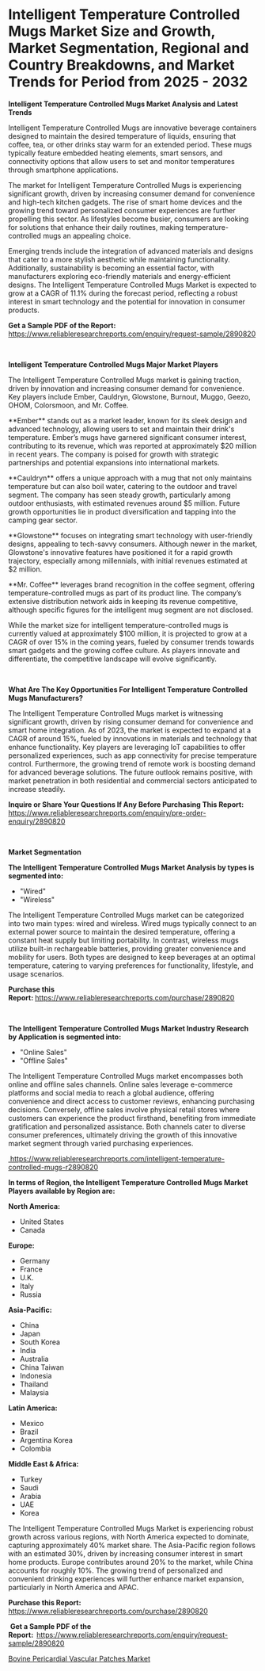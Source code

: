 <p><h1>Intelligent Temperature Controlled Mugs Market Size and Growth, Market Segmentation, Regional and Country Breakdowns, and Market Trends for Period from 2025 -  2032</h1></p><p><strong>Intelligent Temperature Controlled Mugs Market Analysis and Latest Trends</strong></p>
<p><p>Intelligent Temperature Controlled Mugs are innovative beverage containers designed to maintain the desired temperature of liquids, ensuring that coffee, tea, or other drinks stay warm for an extended period. These mugs typically feature embedded heating elements, smart sensors, and connectivity options that allow users to set and monitor temperatures through smartphone applications. </p><p>The market for Intelligent Temperature Controlled Mugs is experiencing significant growth, driven by increasing consumer demand for convenience and high-tech kitchen gadgets. The rise of smart home devices and the growing trend toward personalized consumer experiences are further propelling this sector. As lifestyles become busier, consumers are looking for solutions that enhance their daily routines, making temperature-controlled mugs an appealing choice.</p><p>Emerging trends include the integration of advanced materials and designs that cater to a more stylish aesthetic while maintaining functionality. Additionally, sustainability is becoming an essential factor, with manufacturers exploring eco-friendly materials and energy-efficient designs. The Intelligent Temperature Controlled Mugs Market is expected to grow at a CAGR of 11.1% during the forecast period, reflecting a robust interest in smart technology and the potential for innovation in consumer products.</p></p>
<p><strong>Get a Sample PDF of the Report:&nbsp;</strong> <a href="https://www.reliableresearchreports.com/enquiry/request-sample/2890820?utm_campaign=3124&utm_medium=2&utm_source=Github&utm_content=ia&utm_term=14032025&utm_id=intelligent-temperature-controlled-mugs">https://www.reliableresearchreports.com/enquiry/request-sample/2890820</a></p>
<p>&nbsp;</p>
<p><strong>Intelligent Temperature Controlled Mugs Major Market Players</strong></p>
<p><p>The Intelligent Temperature Controlled Mugs market is gaining traction, driven by innovation and increasing consumer demand for convenience. Key players include Ember, Cauldryn, Glowstone, Burnout, Muggo, Geezo, OHOM, Colorsmoon, and Mr. Coffee. </p><p>**Ember** stands out as a market leader, known for its sleek design and advanced technology, allowing users to set and maintain their drink's temperature. Ember’s mugs have garnered significant consumer interest, contributing to its revenue, which was reported at approximately $20 million in recent years. The company is poised for growth with strategic partnerships and potential expansions into international markets.</p><p>**Cauldryn** offers a unique approach with a mug that not only maintains temperature but can also boil water, catering to the outdoor and travel segment. The company has seen steady growth, particularly among outdoor enthusiasts, with estimated revenues around $5 million. Future growth opportunities lie in product diversification and tapping into the camping gear sector.</p><p>**Glowstone** focuses on integrating smart technology with user-friendly designs, appealing to tech-savvy consumers. Although newer in the market, Glowstone's innovative features have positioned it for a rapid growth trajectory, especially among millennials, with initial revenues estimated at $2 million.</p><p>**Mr. Coffee** leverages brand recognition in the coffee segment, offering temperature-controlled mugs as part of its product line. The company’s extensive distribution network aids in keeping its revenue competitive, although specific figures for the intelligent mug segment are not disclosed.</p><p>While the market size for intelligent temperature-controlled mugs is currently valued at approximately $100 million, it is projected to grow at a CAGR of over 15% in the coming years, fueled by consumer trends towards smart gadgets and the growing coffee culture. As players innovate and differentiate, the competitive landscape will evolve significantly.</p></p>
<p>&nbsp;</p>
<p><strong>What Are The Key Opportunities For Intelligent Temperature Controlled Mugs Manufacturers?</strong></p>
<p><p>The Intelligent Temperature Controlled Mugs market is witnessing significant growth, driven by rising consumer demand for convenience and smart home integration. As of 2023, the market is expected to expand at a CAGR of around 15%, fueled by innovations in materials and technology that enhance functionality. Key players are leveraging IoT capabilities to offer personalized experiences, such as app connectivity for precise temperature control. Furthermore, the growing trend of remote work is boosting demand for advanced beverage solutions. The future outlook remains positive, with market penetration in both residential and commercial sectors anticipated to increase steadily.</p></p>
<p><strong>Inquire or Share Your Questions If Any Before Purchasing This Report:</strong> <a href="https://www.reliableresearchreports.com/enquiry/pre-order-enquiry/2890820?utm_campaign=3124&utm_medium=2&utm_source=Github&utm_content=ia&utm_term=14032025&utm_id=intelligent-temperature-controlled-mugs">https://www.reliableresearchreports.com/enquiry/pre-order-enquiry/2890820</a></p>
<p>&nbsp;</p>
<p><strong>Market Segmentation</strong></p>
<p><strong>The Intelligent Temperature Controlled Mugs Market Analysis by types is segmented into:</strong></p>
<p><ul><li>"Wired"</li><li>"Wireless"</li></ul></p>
<p><p>The Intelligent Temperature Controlled Mugs market can be categorized into two main types: wired and wireless. Wired mugs typically connect to an external power source to maintain the desired temperature, offering a constant heat supply but limiting portability. In contrast, wireless mugs utilize built-in rechargeable batteries, providing greater convenience and mobility for users. Both types are designed to keep beverages at an optimal temperature, catering to varying preferences for functionality, lifestyle, and usage scenarios.</p></p>
<p><strong>Purchase this Report:&nbsp;</strong><a href="https://www.reliableresearchreports.com/purchase/2890820?utm_campaign=3124&utm_medium=2&utm_source=Github&utm_content=ia&utm_term=14032025&utm_id=intelligent-temperature-controlled-mugs">https://www.reliableresearchreports.com/purchase/2890820</a></p>
<p>&nbsp;</p>
<p><strong>The Intelligent Temperature Controlled Mugs Market Industry Research by Application is segmented into:</strong></p>
<p><ul><li>"Online Sales"</li><li>"Offline Sales"</li></ul></p>
<p><p>The Intelligent Temperature Controlled Mugs market encompasses both online and offline sales channels. Online sales leverage e-commerce platforms and social media to reach a global audience, offering convenience and direct access to customer reviews, enhancing purchasing decisions. Conversely, offline sales involve physical retail stores where customers can experience the product firsthand, benefiting from immediate gratification and personalized assistance. Both channels cater to diverse consumer preferences, ultimately driving the growth of this innovative market segment through varied purchasing experiences.</p></p>
<p><a href="https://www.reliableresearchreports.com/intelligent-temperature-controlled-mugs-r2890820?utm_campaign=3124&utm_medium=2&utm_source=Github&utm_content=ia&utm_term=14032025&utm_id=intelligent-temperature-controlled-mugs">&nbsp;https://www.reliableresearchreports.com/intelligent-temperature-controlled-mugs-r2890820</a></p>
<p><strong>In terms of Region, the Intelligent Temperature Controlled Mugs Market Players available by Region are:</strong></p>
<p>
    <p> <strong> North America: </strong>
        <ul>
            <li>United States</li>
            <li>Canada</li>
        </ul>
        </p> 
    <p> <strong> Europe: </strong>
        <ul>
            <li>Germany</li>
            <li>France</li>
            <li>U.K.</li>
            <li>Italy</li>
            <li>Russia</li>
        </ul>
        </p> 
    <p> <strong> Asia-Pacific: </strong>
        <ul>
            <li>China</li>
            <li>Japan</li>
            <li>South Korea</li>
            <li>India</li>
            <li>Australia</li>
            <li>China Taiwan</li>
            <li>Indonesia</li>
            <li>Thailand</li>
            <li>Malaysia</li>
        </ul>
        </p> 
    <p> <strong> Latin America: </strong>
        <ul>
            <li>Mexico</li>
            <li>Brazil</li>
            <li>Argentina Korea</li>
            <li>Colombia</li>
        </ul>
        </p> 
    <p> <strong> Middle East & Africa: </strong>
        <ul>
            <li>Turkey</li>
            <li>Saudi</li>
            <li>Arabia</li>
            <li>UAE</li>
            <li>Korea</li>
        </ul>
    </p>
    </p>
<p><p>The Intelligent Temperature Controlled Mugs Market is experiencing robust growth across various regions, with North America expected to dominate, capturing approximately 40% market share. The Asia-Pacific region follows with an estimated 30%, driven by increasing consumer interest in smart home products. Europe contributes around 20% to the market, while China accounts for roughly 10%. The growing trend of personalized and convenient drinking experiences will further enhance market expansion, particularly in North America and APAC.</p></p>
<p><strong>Purchase this Report: </strong><a href="https://www.reliableresearchreports.com/purchase/2890820?utm_campaign=3124&utm_medium=2&utm_source=Github&utm_content=ia&utm_term=14032025&utm_id=intelligent-temperature-controlled-mugs">https://www.reliableresearchreports.com/purchase/2890820</a></p>
<p>&nbsp;<strong>Get a Sample PDF of the Report:&nbsp;&nbsp;</strong><a href="https://www.reliableresearchreports.com/enquiry/request-sample/2890820?utm_campaign=3124&utm_medium=2&utm_source=Github&utm_content=ia&utm_term=14032025&utm_id=intelligent-temperature-controlled-mugs">https://www.reliableresearchreports.com/enquiry/request-sample/2890820</a></p>
<p><strong></strong></p>
<p><p><a href="https://github.com/XavierTyler76/Market-Research-Report-List-1/blob/main/bovine-pericardial-vascular-patches-market.md?utm_campaign=3124&utm_medium=2&utm_source=Github&utm_content=ia&utm_term=14032025&utm_id=intelligent-temperature-controlled-mugs">Bovine Pericardial Vascular Patches Market</a></p></p>
